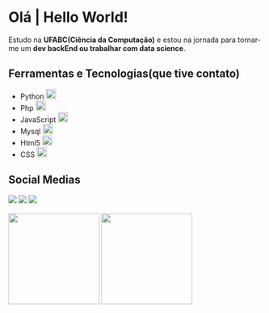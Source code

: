 <h1>Olá | Hello World!</h1>
Estudo na <strong>UFABC(Ciência da Computação)</strong> e estou na jornada para tornar-me um <strong>dev backEnd ou trabalhar com data science</strong>.

<h2>Ferramentas e Tecnologias(que tive contato)</h2>
<ul>
  <li>
    Python <img loading="lazy" src="https://cdn.jsdelivr.net/gh/devicons/devicon@latest/icons/python/python-original.svg" width=20 hieght=20/>
  </li>
  <li>
    Php <img loading="lazy" src="https://cdn.jsdelivr.net/gh/devicons/devicon@latest/icons/php/php-original.svg" width=20 hieght=20 />
  </li>
  <li>
    JavaScript <img loading="lazy" src="https://cdn.jsdelivr.net/gh/devicons/devicon@latest/icons/javascript/javascript-original.svg" width=20 hieght=20 />
  </li>
  <li>
    Mysql <img loading="lazy" src="https://cdn.jsdelivr.net/gh/devicons/devicon@latest/icons/mysql/mysql-original-wordmark.svg" width=20 hieght=20 />
  </li>
  <li>
    Html5 <img loading="lazy" loading="lazy" src="https://cdn.jsdelivr.net/gh/devicons/devicon@latest/icons/html5/html5-original.svg" width=20 hieght=20/>
  </li>
  <li>
    CSS <img loading="lazy" src="https://cdn.jsdelivr.net/gh/devicons/devicon@latest/icons/css3/css3-original-wordmark.svg" width=20 hieght=20 />
  </li>
</ul>

<h2>Social Medias</h2>
<div>
  <a href="https://www.instagram.com/hei_renaa/" target="_blank"><img loading="lazy" src="https://img.shields.io/badge/-Instagram-%23E4405F?style=for-the-badge&logo=instagram&logoColor=white" target="_blank"></a>
  <a href = "mailto:heitorrequena1@gmail.com"><img loading="lazy" src="https://img.shields.io/badge/Gmail-D14836?style=for-the-badge&logo=gmail&logoColor=white" target="_blank"></a>
  <a href="https://www.linkedin.com/in/heitor-requena-ferreira/" target="_blank"><img loading="lazy" src="https://img.shields.io/badge/-LinkedIn-%230077B5?style=for-the-badge&logo=linkedin&logoColor=white" target="_blank"></a> 
</div>

<br>

<div>
  <img loading="lazy" height="180em" src="https://github-readme-stats.vercel.app/api/top-langs/?username=Heitor-Requena&layout=compact&langs_count=7&theme=shadow_red"/>
  <img loading="lazy" height="180em" src="https://github-readme-stats.vercel.app/api?username=Heitor-Requena&show_icons=true&theme=shadow_red&include_all_commits=true&count_private=true"/>
</div>


<!--
**Heitor-Requena/Heitor-Requena** is a ✨ _special_ ✨ repository because its `README.md` (this file) appears on your GitHub profile.

Here are some ideas to get you started:

- 🔭 I’m currently working on ...
- 🌱 I’m currently learning ...
- 👯 I’m looking to collaborate on ...
- 🤔 I’m looking for help with ...
- 💬 Ask me about ...
- 📫 How to reach me: ...
- 😄 Pronouns: ...
- ⚡ Fun fact: ...
-->
